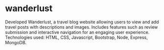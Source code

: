 # wanderlust
Developed Wanderlust, a travel blog website allowing users to view and add travel posts with descriptions and images. Includes features such as review submission and interactive navigation for an engaging user experience. 
Technologies used: HTML, CSS, Javascript, Bootstrap, Node, Express, MongoDB.
